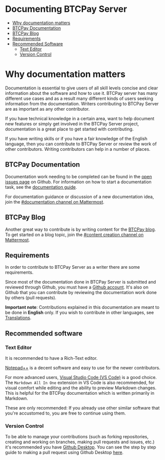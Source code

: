 # Documenting BTCPay Server

- [Why documentation matters](#why-documentation-matters)
- [BTCPay Documentation](#btcpay-documentation)
- [BTCPay Blog](#btcpay-blog)
- [Requirements](#requirements)
- [Recommended Software](#recommended-software)
   - [Text Editor](#text-editor)
   - [Version Control](#version-control)

# Why documentation matters

Documentation is essential to give users of all skill levels concise and clear information about the software and how to use it. BTCPay server has many different use cases and as a result many different kinds of users seeking information from the documentation. Writers contributing to BTCPay Server are as important as any other contributor.

If you have technical knowledge in a certain area, want to help document new features or simply get involved in the BTCPay Server project, documentation is a great place to get started with contributing.

If you have writing skills or if you have a fair knowledge of the English language, then you can contribute to BTCPay Server or review the work of other contributors. Writing contributors can help in a number of places.

## BTCPay Documentation

Documentation work needing to be completed can be found in the [open issues page](https://github.com/btcpayserver/btcpayserver-doc/issues) on Github. For information on how to start a documentation task, see the [documentation guide](WriteDocs.md).

For documentation guidance or discussion of a new documentation idea, join the [#documentation channel on Mattermost](https://chat.btcpayserver.org/btcpayserver/channels/documentation).

## BTCPay Blog

Another great way to contribute is by writing content for the [BTCPay blog](WriteBlog.md). To get started on a blog topic, join the [#content creation channel on Mattermost](https://chat.btcpayserver.org/btcpayserver/channels/content-creation).

## Requirements

In order to contribute to BTCPay Server as a writer there are some requirements.

Since most of the documentation done in BTCPay Server is submitted and reviewed through Github, you must have a [Github account](https://github.com/). It's also on Github that you can contribute by reviewing the documentation work done by others (pull requests).

**Important note**: Contributions explained in this documentation are meant to be done in **English** only. If you wish to contribute in other languages, see [Translations](./Translate.md).

## Recommended software

### Text Editor

It is recommended to have a Rich-Text editor.

[Notepad++](https://notepad-plus-plus.org/downloads/) is a decent software and easy to use for the newer contributors.

For more advanced users, [Visual Studio Code (VS Code)](https://visualstudio.microsoft.com/) is a good choice.
The `Markdown All In One` extension in VS Code is also recommended, for visual comfort while editing and the ability to preview Markdown changes. This is helpful for the BTCPay documentation which is written primarily in Markdown.

These are only recommended: If you already use other similar software that you're accustomed to, you are free to continue using them.

### Version Control

To be able to manage your contributions (such as forking repositories, creating and working on branches, making pull requests and issues, etc.) it's recommended you have [Github Desktop](https://desktop.github.com/). You can see the step by step guide to making a pull request using Github Desktop [here](./WriteSoftware.md).
